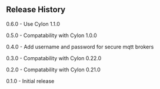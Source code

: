 ## Release History

0.6.0 - Use Cylon 1.1.0

0.5.0 - Compatability with Cylon 1.0.0

0.4.0 - Add username and password for secure mqtt brokers

0.3.0 - Compatability with Cylon 0.22.0

0.2.0 - Compatability with Cylon 0.21.0

0.1.0 - Initial release
